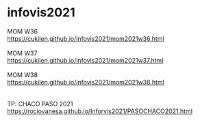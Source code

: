 # infovis2021

MOM W36
<br>
https://cukilen.github.io/infovis2021/mom2021w36.html
<br><br>
MOM W37
<br>
https://cukilen.github.io/infovis2021/mom2021w37.html
<br><br>
MOM W38
<br>
https://cukilen.github.io/infovis2021/mom2021w38.html
<br><br><br>
TP: CHACO PASO 2021
<br>
https://rociovanesa.github.io/Inforvis2021/PASOCHACO2021.html
